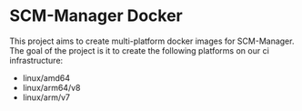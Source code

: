 # SCM-Manager Docker

This project aims to create multi-platform docker images for SCM-Manager.
The goal of the project is it to create the following platforms on our ci infrastructure:

* linux/amd64
* linux/arm64/v8
* linux/arm/v7

